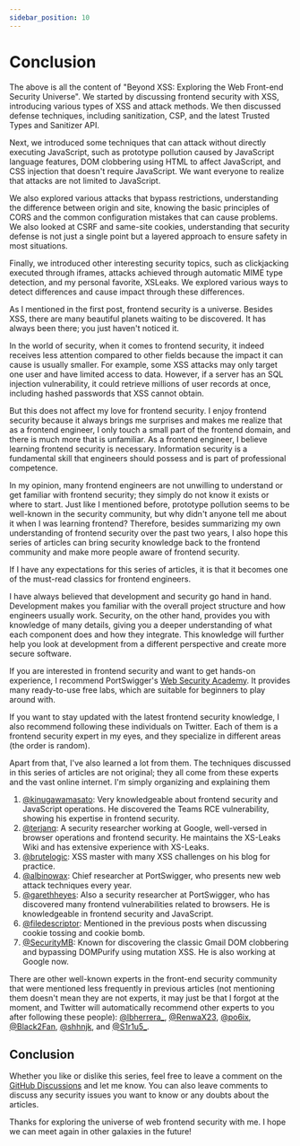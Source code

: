 ```yaml
---
sidebar_position: 10
---
```


# Conclusion

The above is all the content of "Beyond XSS: Exploring the Web Front-end Security Universe". We started by discussing frontend security with XSS, introducing various types of XSS and attack methods. We then discussed defense techniques, including sanitization, CSP, and the latest Trusted Types and Sanitizer API.

Next, we introduced some techniques that can attack without directly executing JavaScript, such as prototype pollution caused by JavaScript language features, DOM clobbering using HTML to affect JavaScript, and CSS injection that doesn't require JavaScript. We want everyone to realize that attacks are not limited to JavaScript.

We also explored various attacks that bypass restrictions, understanding the difference between origin and site, knowing the basic principles of CORS and the common configuration mistakes that can cause problems. We also looked at CSRF and same-site cookies, understanding that security defense is not just a single point but a layered approach to ensure safety in most situations.

Finally, we introduced other interesting security topics, such as clickjacking executed through iframes, attacks achieved through automatic MIME type detection, and my personal favorite, XSLeaks. We explored various ways to detect differences and cause impact through these differences.

As I mentioned in the first post, frontend security is a universe. Besides XSS, there are many beautiful planets waiting to be discovered. It has always been there; you just haven't noticed it.

In the world of security, when it comes to frontend security, it indeed receives less attention compared to other fields because the impact it can cause is usually smaller. For example, some XSS attacks may only target one user and have limited access to data. However, if a server has an SQL injection vulnerability, it could retrieve millions of user records at once, including hashed passwords that XSS cannot obtain.

But this does not affect my love for frontend security. I enjoy frontend security because it always brings me surprises and makes me realize that as a frontend engineer, I only touch a small part of the frontend domain, and there is much more that is unfamiliar. As a frontend engineer, I believe learning frontend security is necessary. Information security is a fundamental skill that engineers should possess and is part of professional competence.

In my opinion, many frontend engineers are not unwilling to understand or get familiar with frontend security; they simply do not know it exists or where to start. Just like I mentioned before, prototype pollution seems to be well-known in the security community, but why didn't anyone tell me about it when I was learning frontend? Therefore, besides summarizing my own understanding of frontend security over the past two years, I also hope this series of articles can bring security knowledge back to the frontend community and make more people aware of frontend security.

If I have any expectations for this series of articles, it is that it becomes one of the must-read classics for frontend engineers.

I have always believed that development and security go hand in hand. Development makes you familiar with the overall project structure and how engineers usually work. Security, on the other hand, provides you with knowledge of many details, giving you a deeper understanding of what each component does and how they integrate. This knowledge will further help you look at development from a different perspective and create more secure software.

If you are interested in frontend security and want to get hands-on experience, I recommend PortSwigger's [Web Security Academy](https://portswigger.net/web-security). It provides many ready-to-use free labs, which are suitable for beginners to play around with.

If you want to stay updated with the latest frontend security knowledge, I also recommend following these individuals on Twitter. Each of them is a frontend security expert in my eyes, and they specialize in different areas (the order is random).

Apart from that, I've also learned a lot from them. The techniques discussed in this series of articles are not original; they all come from these experts and the vast online internet. I'm simply organizing and explaining them

1. [@kinugawamasato](https://twitter.com/kinugawamasato): Very knowledgeable about frontend security and JavaScript operations. He discovered the Teams RCE vulnerability, showing his expertise in frontend security.
2. [@terjanq](https://twitter.com/terjanq): A security researcher working at Google, well-versed in browser operations and frontend security. He maintains the XS-Leaks Wiki and has extensive experience with XS-Leaks.
3. [@brutelogic](https://twitter.com/brutelogic): XSS master with many XSS challenges on his blog for practice.
4. [@albinowax](https://twitter.com/albinowax): Chief researcher at PortSwigger, who presents new web attack techniques every year.
5. [@garethheyes](https://twitter.com/garethheyes): Also a security researcher at PortSwigger, who has discovered many frontend vulnerabilities related to browsers. He is knowledgeable in frontend security and JavaScript.
6. [@filedescriptor](https://twitter.com/filedescriptor): Mentioned in the previous posts when discussing cookie tossing and cookie bomb.
7. [@SecurityMB](https://twitter.com/SecurityMB): Known for discovering the classic Gmail DOM clobbering and bypassing DOMPurify using mutation XSS. He is also working at Google now.

There are other well-known experts in the front-end security community that were mentioned less frequently in previous articles (not mentioning them doesn't mean they are not experts, it may just be that I forgot at the moment, and Twitter will automatically recommend other experts to you after following these people): [@lbherrera_](https://twitter.com/lbherrera_), [@RenwaX23](https://twitter.com/RenwaX23), [@po6ix](https://twitter.com/po6ix), [@Black2Fan](https://twitter.com/black2fan), [@shhnjk](https://twitter.com/shhnjk), and [@S1r1u5_](https://twitter.com/S1r1u5_).

## Conclusion

Whether you like or dislike this series, feel free to leave a comment on the [GitHub Discussions](https://github.com/aszx87410/beyond-xss/discussions) and let me know. You can also leave comments to discuss any security issues you want to know or any doubts about the articles.

Thanks for exploring the universe of web frontend security with me. I hope we can meet again in other galaxies in the future!
